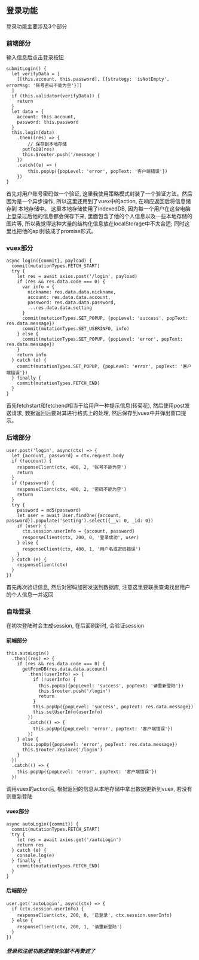 ## 登录功能

登录功能主要涉及3个部分

### 前端部分

输入信息后点击登录按钮
```
submitLogin() {
  let verifyData = [
    [[this.account, this.password], [{strategy: 'isNotEmpty', errorMsg: '账号密码不能为空'}]]
  ]
  if (this.validator(verifyData)) {
    return
  }
  let data = {
    account: this.account,
    password: this.password
  }
  this.login(data)
    .then((res) => {
    	// 保存到本地存储
      putToDB(res)
      this.$router.push('/message')    
    })
    .catch((e) => {
        this.popUp({popLevel: 'error', popText: '客户端错误'})
    })
}
```

首先对用户账号密码做一个验证, 这里我使用策略模式封装了一个验证方法。然后因为是一个异步操作, 所以这里还用到了vuex中的action, 在响应返回后将信息储存到
本地存储中。 这里本地存储使用了indexedDB, 因为每一个用户在这台电脑上登录过后他的信息都会保存下来, 里面包含了他的个人信息以及一些本地存储的图片等, 
所以我觉得这种大量的结构化信息放在localStorage中不太合适; 同时这里也把他的api封装成了promise形式。

### vuex部分

```
async login({commit}, payload) {
  commit(mutationTypes.FETCH_START)
  try {
    let res = await axios.post('/login', payload)
    if (res && res.data.code === 0) {
      var info = {
        nickname: res.data.data.nickname,
        account: res.data.data.account,
        password: res.data.data.password,
        ...res.data.data.setting
      }
      commit(mutationTypes.SET_POPUP, {popLevel: 'success', popText: res.data.message})
      commit(mutationTypes.SET_USERINFO, info)
    } else {
      commit(mutationTypes.SET_POPUP, {popLevel: 'error', popText: res.data.message})
    }
    return info
  } catch (e) {
    commit(mutationTypes.SET_POPUP, {popLevel: 'error', popText: '客户端错误'})
  } finally {
    commit(mutationTypes.FETCH_END)
  }
}
```

首先fetchstart和fetchend相当于给用户一种提示信息(转菊花), 然后使用post发送请求, 数据返回后要对其进行格式上的处理, 然后保存到vuex中并弹出窗口提示。

### 后端部分

```
user.post('login', async(ctx) => {
  let {account, password} = ctx.request.body
  if (!account) {
    responseClient(ctx, 400, 2, '账号不能为空')
    return
  }
  if (!password) {
    responseClient(ctx, 400, 2, '密码不能为空')
    return
  }
  try {
    password = md5(password)
    let user = await User.findOne({account, password}).populate('setting').select({__v: 0, _id: 0})
    if (user) {
      ctx.session.userInfo = {account, password}
      responseClient(ctx, 200, 0, '登录成功', user)
    } else {
      responseClient(ctx, 400, 1, '用户名或密码错误')
    }
  } catch (e) {
    responseClient(ctx)
  }
})
```

首先再次验证信息, 然后对密码加密发送到数据库, 注意这里要联表查询找出用户的个人信息一并返回

### 自动登录

在初次登陆时会生成session, 在后面刷新时, 会验证session

#### 前端部分

```
this.autoLogin()
  .then((res) => {
    if (res && res.data.code === 0) {
      getFromDB(res.data.data.account)
        .then((userInfo) => {
          if (!userInfo) {
            this.popUp({popLevel: 'success', popText: '请重新登陆'})
            this.$router.push('/login')
            return                
          }
          this.popUp({popLevel: 'success', popText: res.data.message})
          this.setUserInfo(userInfo)
        })
        .catch(() => {
          this.popUp({popLevel: 'error', popText: '客户端错误'})
        })
    } else {
      this.popUp({popLevel: 'error', popText: res.data.message})
      this.$router.replace('/login')
    }
  })
  .catch(() => {
    this.popUp({popLevel: 'error', popText: '客户端错误'})
  })
```

调用vuex的action后, 根据返回的信息从本地存储中拿出数据更新到vuex, 若没有则重新登陆

#### vuex部分

```
async autoLogin({commit}) {
  commit(mutationTypes.FETCH_START)
  try {
    let res = await axios.get('/autoLogin')
    return res
  } catch (e) {
    console.log(e)
  } finally {
    commit(mutationTypes.FETCH_END)
  }      
}
```

#### 后端部分

```
user.get('autoLogin', async(ctx) => {
  if (ctx.session.userInfo) {
    responseClient(ctx, 200, 0, '已登录', ctx.session.userInfo)
  } else {
    responseClient(ctx, 200, 1, '请重新登陆')
  }
})
```

##### 登录和注册功能逻辑类似就不再赘述了






























